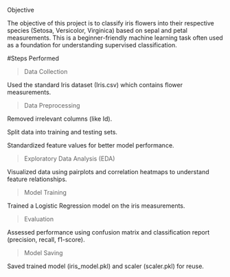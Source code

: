 Objective

The objective of this project is to classify iris flowers into their respective species (Setosa, Versicolor, Virginica) based on sepal and petal measurements. This is a beginner-friendly machine learning task often used as a foundation for understanding supervised classification.

#Steps Performed

>Data Collection

Used the standard Iris dataset (Iris.csv) which contains flower measurements.

>Data Preprocessing

Removed irrelevant columns (like Id).

Split data into training and testing sets.

Standardized feature values for better model performance.

>Exploratory Data Analysis (EDA)

Visualized data using pairplots and correlation heatmaps to understand feature relationships.

>Model Training

Trained a Logistic Regression model on the iris measurements.

>Evaluation

Assessed performance using confusion matrix and classification report (precision, recall, f1-score).

>Model Saving

Saved trained model (iris_model.pkl) and scaler (scaler.pkl) for reuse.

